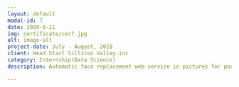 ```yaml
---
layout: default
modal-id: 7
date: 2020-8-11
img: certificate/cer7.jpg
alt: image-alt
project-date: July - August, 2019
client: Head Start Sillicon Valley.inc
category: Internship(Data Science)
description: Automatic face replacement web service in pictures for portrait rights protection using cycleGAN model in python.<div><img src="img/portfolio/cabin_photo/AI_JAM.jpg" class="img-responsive img-centered" alt="img"/></div><div>AI JAM Contest</div><div><img src="img/portfolio/cabin_photo/2019_summer_intern.jpg" class="img-responsive img-centered" alt="img"/></div><div>Internship Members</div>

---
```

